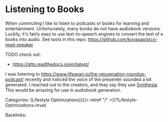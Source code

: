 # Listening to Books

When commuting I like to listen to podcasts or books for learning and
entertainment. Unfortunately, many books do not have audiobook versions.
Luckily, it's fairly easy to use text-to-speech engines to convert the text of
e books into audio.  See tools in this repo:
https://github.com/kovasap/pico-read-speaker

TODO check out:

 - https://gtts.readthedocs.io/en/latest/


I was listening to https://www.lifespan.io/the-rejuvenation-roundup-podcast/
recently and noticed the voice of the presenter sounded a bit generated. I
reached out to the creators, and they say they use
[Synthesia](https://www.synthesia.io/?via=ryan-o-shea).  This would be amazing
for use in audiobook generation.










Categories: [Lifestyle Optimizations]({{< relref "/" >}}?Lifestyle-Optimizations=true)

Backlinks: 